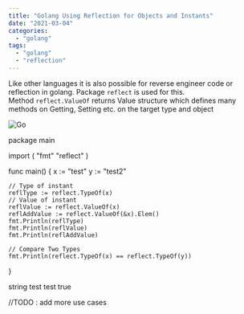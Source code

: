 ```yaml
---
title: "Golang Using Reflection for Objects and Instants"
date: "2021-03-04"
categories: 
  - "golang"
tags: 
  - "golang"
  - "reflection"
---
```


Like other languages it is also possible for reverse engineer code or reflection in golang. Package `reflect` is used for this.  
Method `reflect.ValueOf` returns Value structure which defines many methods on Getting, Setting etc. on the target type and object

![Go](https://external-content.duckduckgo.com/iu/?u=https%3A%2F%2Fimg.draveness.me%2Fgolang-bidirectional-reflection.png&f=1&nofb=1)

package main

import (
	"fmt"
	"reflect"
)

func main() {
	x := "test"
  	y := "test2"
  
	// Type of instant
	reflType := reflect.TypeOf(x)
	// Value of instant
	reflValue := reflect.ValueOf(x)
	reflAddValue := reflect.ValueOf(&x).Elem()
	fmt.Println(reflType)
	fmt.Println(reflValue)
	fmt.Println(reflAddValue)
  
  	// Compare Two Types
	fmt.Println(reflect.TypeOf(x) == reflect.TypeOf(y))
}

string
test
test
true

//TODO : add more use cases
